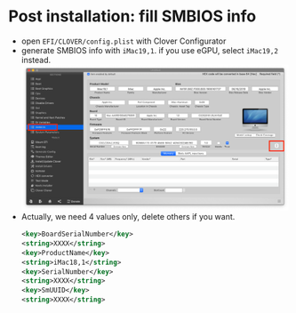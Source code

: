 # Post installation: fill SMBIOS info

- open `EFI/CLOVER/config.plist` with Clover Configurator
- generate SMBIOS info with `iMac19,1`. if you use eGPU, select `iMac19,2` instead.
  ![SMBIOS-0](./screenshots/smbios-0.png)
- Actually, we need 4 values only, delete others if you want.
  ```xml
  <key>BoardSerialNumber</key>
  <string>XXXX</string>
  <key>ProductName</key>
  <string>iMac18,1</string>
  <key>SerialNumber</key>
  <string>XXXX</string>
  <key>SmUUID</key>
  <string>XXXX</string>
  ```
